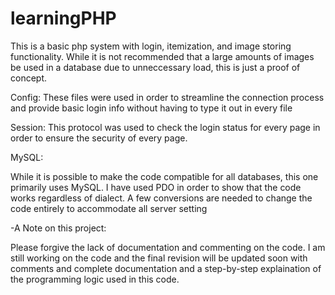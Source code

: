 # learningPHP

This is a basic php system with login, itemization, and image storing functionality.
While it is not recommended that a large amounts of images
be used in a database due to unneccessary load, this is just a proof of concept.




Config:
These files were used in order to streamline the connection process and provide basic login info without having to type it out in every file


Session:
This protocol was used to check the login status for every page in order to ensure the security of every page.



MySQL:

While it is possible to make the code compatible for all databases, this one primarily uses MySQL. I have used PDO in order to show that
the code works regardless of dialect. A few conversions are needed to change the code entirely to accommodate all server setting




-A Note on this project:

Please forgive the lack of documentation and commenting on the code. I am still working on the code and the final revision will be 
updated soon with comments and complete documentation and a step-by-step explaination of the programming logic used in this code.

